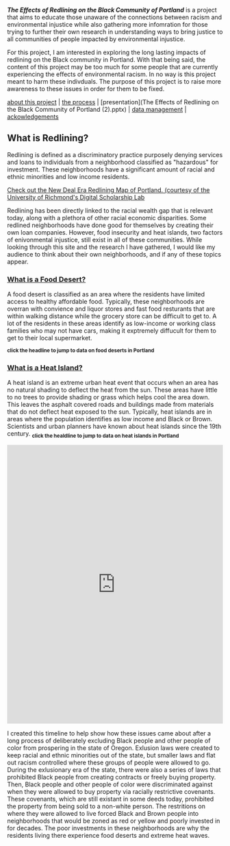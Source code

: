 

***The Effects of Redlining on the Black Community of Portland*** is a project that aims to educate those unaware of the connections between racism and environmental injustice while also gathering more infomration for those trying to further their own research in understanding ways to bring justice to all communities of people impacted by environmental injustice. 

For this project, I am interested in exploring the long lasting impacts of redlining on the Black community in Portland. With that being said, the content of this project may be too much for some people that are currently experiencing the effects of environmental racism. In no way is this project meant to harm these indivduals. The purpose of this project is to raise more awareness to these issues in order for them to be fixed. 
  
[about this project](white-paper.md)   |  [the process](project-log.md)  |  [presentation](The Effects of Redlining on the Black Community of Portland (2).pptx)  |  [data management](data-management.md)   | [ackowledgements](https://github.com/eng470-s23/djwooley-demosite#credits-and-acknowledgments)  
 
## What is Redlining? 
 
Redlining is defined as a discriminatory practice purposely denying services and loans to individuals from a neighborhood classified as "hazardous" for investment. These neighborhoods have a significant amount of racial and ethnic minorities and low income residents. 

[Check out the New Deal Era Redlining Map of Portland. (courtesy of the University of Richmond's Digital Scholarship Lab](https://dsl.richmond.edu/panorama/redlining/#loc=12/45.521/-122.729&city=portland-or)

Redlining has been directly linked to the racial wealth gap that is relevant today, along with a plethora of other racial economic disparities. Some redlined neighborhoods have done good for themselves by creating their own loan companies. However, food insecurity and heat islands, two factors of enivonmental injustice, still exist in all of these communities. While looking through this site and the research I have gathered, I would like my audience to think about their own neighborhoods, and if any of these topics appear.  

### [What is a Food Desert? ](food-desert.md)

A food desert is classified as an area where the residents have limited access to healthy affordable food. Typically, these neighborhoods are overran with convience and liquor stores and fast food resturants that are within walking distance while the grocery store can be difficult to get to. A lot of the residents in these areas identify as low-income or working class families who may not have cars, making it exptremely diffucult for them to get to their local supermarket.

**<sub>click the headline to jump to data on food deserts in Portland</sub>**

### [What is a Heat Island?](heat-island.md)

A heat island is an extreme urban heat event that occurs when an area has no natural shading to deflect the heat from the sun. These areas have little to no trees to provide shading or grass which helps cool the area down. This leaves the asphalt covered roads and buildings made from materials that do not deflect heat exposed to the sun. Typically, heat islands are in areas where the population identifies as low income and Black or Brown. Scientists and urban planners have known about heat islands since the 19th century. 
**<sub>click the healdline to jump to data on heat islands in Portland</sub>**





<iframe src='https://cdn.knightlab.com/libs/timeline3/latest/embed/index.html?source=122uK8kVlHLCrYgbxEeIkNPO8ktSdPJSe_ISod_8kImA&font=Default&lang=en&initial_zoom=2&height=650' width='100%' height='650' webkitallowfullscreen mozallowfullscreen allowfullscreen frameborder='0'></iframe>

I created this timeline to help show how these issues came about after a long process of deliberately excluding Black people and other people of color from prospering in the state of Oregon. Exlusion laws were created to keep racial and ethnic minorities out of the state, but smaller laws and flat out racism controlled where these groups of people were allowed to go. During the exlusionary era of the state, there were also a series of laws that prohibited Black people from creating contracts or freely buying property. Then, Black people and other people of color were discriminated against when they were allowed to buy property via racially restrictive covenants. These covenants, which are still existant in some deeds today, prohibited the property from being sold to a non-white person. The restritions on where they were allowed to live forced Black and Brown people into neighborhoods that would be zoned as red or yellow and poorly invested in for decades. The poor investments in these neighborhoods are why the residents living there experience food deserts and extreme heat waves.
